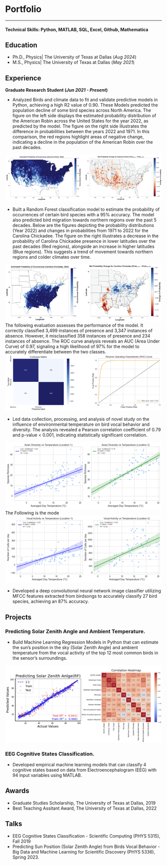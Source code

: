 # Portfolio
---

#### Technical Skills: Python, MATLAB, SQL, Excel, Github, Mathematica

## Education
- Ph.D., Physics| The University of Texas at Dallas (_Aug 2024_)								       		
- M.S., Physics| The University of Texas at Dallas (_May 2021_)	 			        		

## Experience

**Graduate Research Student (_Jun 2021 - Present_)**
- Analyzed Birds and climate data to fit and validate predictive models in Python, achieving a high R2 value of 0.90. These Models predicted the population decline of some bird species across North America. The figure on the left side displays the estimated probability distribution of the American Robin across the United States for the year 2022, as predicted by the model. The figure on the right side illustrates the difference in probabilities between the years 2022 and 1971. In this comparison, the red regions highlight areas of negative change, indicating a decline in the population of the American Robin over the past decades.
<img src="images/CCC.png?raw=true"/>


- Built a Random Forest classification model to estimate the probability of occurrences of certain bird species with a 95% accuracy. The model also predicted bird migration towards northern regions over the past 5 decades.
  Below are the figures depicting the probability distributions (Year 2022) and changes in probabilities from 1971 to 2022 for the Carolina Chickadee. The figure on the right illustrates a decrease in the probability of Carolina Chickadee presence in lower latitudes over the past decades (Red regions), alongside an increase in higher latitudes (Blue regions). This suggests a trend of movement towards northern regions and colder climates over time.
  
<img src="images/DDD.png?raw=true"/>
The following evaluation assesses the performance of the model. It correctly classified 3,499 instances of presence and 3,347 instances of absence. However, it misclassified 358 instances of presence and 234 instances of absence. The ROC curve analysis reveals an AUC (Area Under Curve) of 0.97, signaling a high likelihood of 97% for the model to accurately differentiate between the two classes.
<img src="images/ROC_CONF.png?raw=true"/>



- Led data collection, processing, and analysis of novel study on the influence of environmental temperature on bird vocal behavior and diversity. The analysis revealed a Pearson correlation coefficient of 0.79 and p-value < 0.001, indicating statistically significant correlation.
<img src="images/Thesis_TwoLocation_ADsbs.png?raw=true"/>
The Following is the mode
<img src="images/Thesis_TwoLocation_VAsbs.png?raw=true"/>

- Developed a deep convolutional neural network image classifier utilizing MFCC features extracted from birdsongs to accurately classify 27 bird species, achieving an 87% accuracy.

## Projects
### Predicting Solar Zenith Angle and Ambient Temperature.
- Build Machine Learning Regression Models in Python that can estimate the sun’s position in the sky (Solar Zenith Angle) and ambient temperature from the vocal activity of the top 12 most common birds in the sensor’s surroundings.

 <img src="images/Predicting_Zenith_angle.png?raw=true"/> 
 
### EEG Cognitive States Classification.

- Developed empirical machine learning models that can classify 4 cognitive states based on data from Electroencephalogram (EEG) with 94 input variables using MATLAB. 

## Awards
- Graduate Studies Scholarship, The University of Texas at Dallas, 2019
- Best Teaching Assitant Award, The University of Texas at Dallas, 2022
  
## Talks 
- EEG Cognitive States Classification - Scientific Computing (PHYS 5315), Fall 2019
- Predicting Sun Position (Solar Zenith Angle) from Birds Vocal Behavior -
  Big Data and Machine Learning for Scientific Discovery (PHYS 5336), Spring 2023.



